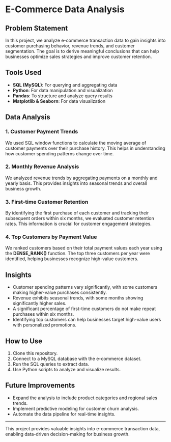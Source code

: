 # E-Commerce Data Analysis

## Problem Statement
In this project, we analyze e-commerce transaction data to gain insights into customer purchasing behavior, revenue trends, and customer segmentation. The goal is to derive meaningful conclusions that can help businesses optimize sales strategies and improve customer retention.

## Tools Used
- **SQL (MySQL)**: For querying and aggregating data
- **Python**: For data manipulation and visualization
- **Pandas**: To structure and analyze query results
- **Matplotlib & Seaborn**: For data visualization

## Data Analysis
### 1. Customer Payment Trends
We used SQL window functions to calculate the moving average of customer payments over their purchase history. This helps in understanding how customer spending patterns change over time.

### 2. Monthly Revenue Analysis
We analyzed revenue trends by aggregating payments on a monthly and yearly basis. This provides insights into seasonal trends and overall business growth.

### 3. First-time Customer Retention
By identifying the first purchase of each customer and tracking their subsequent orders within six months, we evaluated customer retention rates. This information is crucial for customer engagement strategies.

### 4. Top Customers by Payment Value
We ranked customers based on their total payment values each year using the **DENSE_RANK()** function. The top three customers per year were identified, helping businesses recognize high-value customers.

## Insights
- Customer spending patterns vary significantly, with some customers making higher-value purchases consistently.
- Revenue exhibits seasonal trends, with some months showing significantly higher sales.
- A significant percentage of first-time customers do not make repeat purchases within six months.
- Identifying top customers can help businesses target high-value users with personalized promotions.

## How to Use
1. Clone this repository.
2. Connect to a MySQL database with the e-commerce dataset.
3. Run the SQL queries to extract data.
4. Use Python scripts to analyze and visualize results.

## Future Improvements
- Expand the analysis to include product categories and regional sales trends.
- Implement predictive modeling for customer churn analysis.
- Automate the data pipeline for real-time insights.

---
This project provides valuable insights into e-commerce transaction data, enabling data-driven decision-making for business growth.


